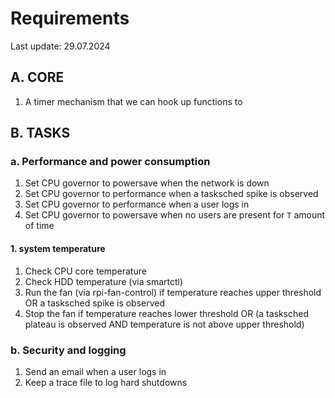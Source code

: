 # Requirements

Last update: 29.07.2024

## A. CORE

1. A timer mechanism that we can hook up functions to

## B. TASKS

### a. Performance and power consumption

1. Set CPU governor to powersave when the network is down
2. Set CPU governor to performance when a tasksched spike is observed
3. Set CPU governor to performance when a user logs in
4. Set CPU governor to powersave when no users are present for `T` amount of time

#### 1. system temperature

1. Check CPU core temperature
2. Check HDD temperature (via smartctl)
3. Run the fan (via rpi-fan-control) if temperature reaches upper threshold OR a tasksched spike is observed
5. Stop the fan if temperature reaches lower threshold OR (a tasksched plateau is observed AND temperature is not above upper threshold) 

### b. Security and logging

1. Send an email when a user logs in
2. Keep a trace file to log hard shutdowns

